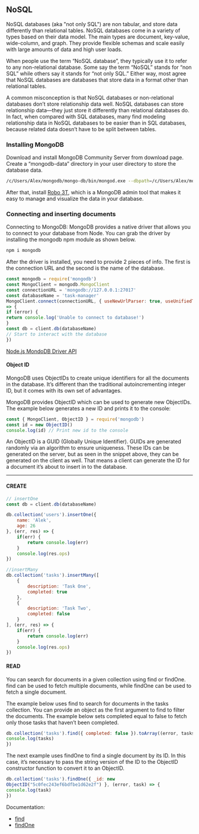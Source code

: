 ## NoSQL
 
NoSQL databases (aka "not only SQL") are non tabular, and store data differently than relational tables. NoSQL databases come in a variety of types based on their data model. The main types are document, key-value, wide-column, and graph. They provide flexible schemas and scale easily with large amounts of data and high user loads.

When people use the term “NoSQL database”, they typically use it to refer to any non-relational database. Some say the term “NoSQL” stands for “non SQL” while others say it stands for “not only SQL.” Either way, most agree that NoSQL databases are databases that store data in a format other than relational tables.

A common misconception is that NoSQL databases or non-relational databases don’t store relationship data well. NoSQL databases can store relationship data—they just store it differently than relational databases do. In fact, when compared with SQL databases, many find modeling relationship data in NoSQL databases to be easier than in SQL databases, because related data doesn’t have to be split between tables.

### Installing MongoDB

Download and install MongoDB Community Server from download page. Create a “mongodb-data” directory in
your user directory to store the database data.

```bash
/c/Users/Alex/mongodb/mongo-db/bin/mongod.exe --dbpath=/c/Users/Alex/mongodb-data
```

After that, install [Robo 3T](https://robomongo.org/), which is a MongoDB admin tool that makes it easy
to manage and visualize the data in your database.

### Connecting and inserting documents

Connecting to MongoDB: MongoDB provides a native driver that allows you to connect to your database from Node.
You can grab the driver by installing the mongodb npm module as shown below.

```bash
npm i mongodb
```

After the driver is installed, you need to provide 2 pieces of info. The first is the connection URL and the
second is the name of the database.

```javascript
const mongodb = require('mongodb')
const MongoClient = mongodb.MongoClient
const connectionURL = 'mongodb://127.0.0.1:27017'
const databaseName = 'task-manager'
MongoClient.connect(connectionURL, { useNewUrlParser: true, useUnifiedTopology: true }, (error, client)
=> {
if (error) {
return console.log('Unable to connect to database!')
}
const db = client.db(databaseName)
// Start to interact with the database
})
```

[Node.js MondoDB Driver API](https://mongodb.github.io/node-mongodb-native/2.0/api/)

#### Object ID

MongoDB uses ObjectIDs to create unique
identifiers for all the documents in the database. It’s different than the traditional autoincrementing
integer ID, but it comes with its own set of advantages.

MongoDB provides ObjectID which can be used to generate new ObjectIDs. The
example below generates a new ID and prints it to the console:

```javascript
const { MongoClient, ObjectID } = require('mongodb')
const id = new ObjectID()
console.log(id) // Print new id to the console
```

An ObjectID is a GUID (Globally Unique Identifier). GUIDs are generated randomly via an
algorithm to ensure uniqueness. These IDs can be generated on the server, but as seen in
the snippet above, they can be generated on the client as well. That means a client can
generate the ID for a document it’s about to insert in to the database.

----
#### **CREATE**
```javascript
// insertOne
const db = client.db(databaseName)

db.collection('users').insertOne({
    name: 'Alek',
    age: 26
}, (err, res) => {
    if(err) {
        return console.log(err)
    }
    console.log(res.ops)
})

//insertMany
db.collection('tasks').insertMany([
    {
        description: 'Task One',
        completed: true
    },
    {
        description: 'Task Two',
        completed: false
    }
], (err, res) => {
    if(err) {
        return console.log(err)
    }
    console.log(res.ops)
})
```

#### **READ**

You can search for documents in a given collection using find or findOne. find can be
used to fetch multiple documents, while findOne can be used to fetch a single document.

The example below uses find to search for documents in the tasks collection. You can
provide an object as the first argument to find to filter the documents. The example below
sets completed equal to false to fetch only those tasks that haven’t been completed.

```javascript
db.collection('tasks').find({ completed: false }).toArray((error, tasks) => {
console.log(tasks)
})
```

The next example uses findOne to find a single document by its ID. In this case, it’s
necessary to pass the string version of the ID to the ObjectID constructor function to
convert it to an ObjectID.

```javascript
db.collection('tasks').findOne({ _id: new
ObjectID("5c0fec243ef6bdfbe1d62e2f") }, (error, task) => {
console.log(task)
})
```

Documentation:
* [find](http://mongodb.github.io/node-mongodb-native/3.1/api/Collection.html#find)
* [findOne](http://mongodb.github.io/node-mongodb-native/3.1/api/Collection.html#findOne)